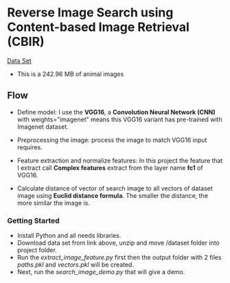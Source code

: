 # Reverse Image Search using Content-based Image Retrieval (CBIR)

[Data Set](https://www.kaggle.com/datasets/theaayushbajaj/cbir-dataset)

-  This is a 242.96 MB of animal images

## Flow

-  Define model: I use the **VGG16**, a **Convolution Neural Network (CNN)** with weights="imagenet" means this VGG16 variant has pre-trained with Imagenet dataset.

-  Preprocessing the image: process the image to match VGG16 input requires.

-  Feature extraction and normalize features: In this project the feature that I extract call **Complex features** extract from the layer name **fc1** of VGG16.

-  Calculate distance of vector of search image to all vectors of dataset image using **Euclid distance formula**. The smaller the distance, the more similar the image is.

### Getting Started
-   Install Python and all needs libraries.
-   Download data set from link above, unzip and move /dataset folder into project folder.
-   Run the *extract_image_feature.py* first then the output folder with 2 files *paths.pkl* and *vectors.pkl* will be created.
-   Next, run the *search_image_demo.py* that will give a demo.
